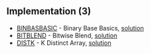 ## Implementation (3)
* [BINBASBASIC](https://www.codechef.com/FEB221C/problems/BINBASBASIC) - Binary Base Basics, [solution](./BINBASBASIC)
* [BITBLEND](https://www.codechef.com/FEB221C/problems/BITBLEND) - Bitwise Blend, [solution](./BITBLEND)
* [DISTK](https://www.codechef.com/START25C/problems/DISTK) - K Distinct Array, [solution](./DISTK)